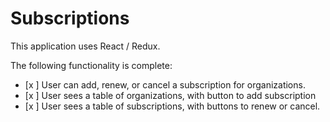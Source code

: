 # Subscriptions

This application uses React / Redux.

The following functionality is complete:

- [x ] User can add, renew, or cancel a subscription for organizations.
- [x ] User sees a table of organizations, with button to add subscription
- [x ] User sees a table of subscriptions, with buttons to renew or cancel.